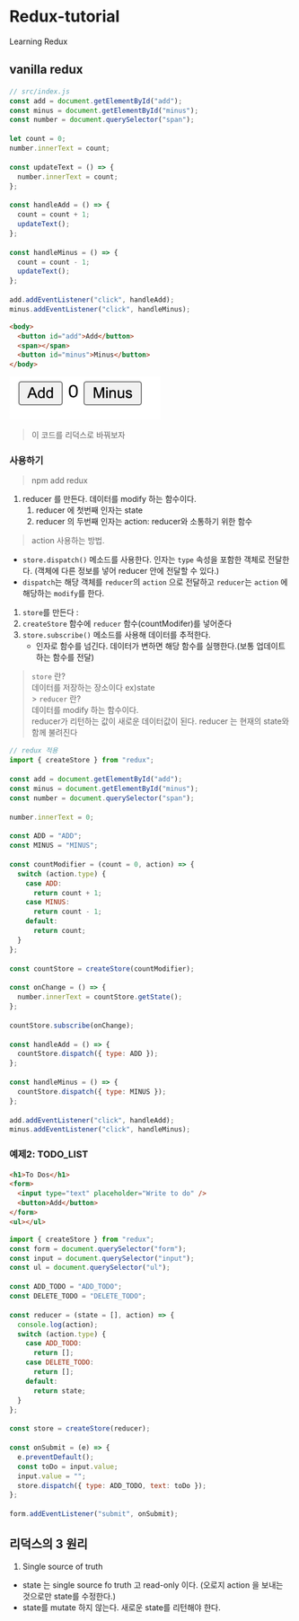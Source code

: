 # Redux-tutorial

Learning Redux

## vanilla redux

```jsx
// src/index.js
const add = document.getElementById("add");
const minus = document.getElementById("minus");
const number = document.querySelector("span");

let count = 0;
number.innerText = count;

const updateText = () => {
  number.innerText = count;
};

const handleAdd = () => {
  count = count + 1;
  updateText();
};

const handleMinus = () => {
  count = count - 1;
  updateText();
};

add.addEventListener("click", handleAdd);
minus.addEventListener("click", handleMinus);
```

```html
<body>
  <button id="add">Add</button>
  <span></span>
  <button id="minus">Minus</button>
</body>
```

![](readMeImages/2023-01-22-22-40-34.png)

> 이 코드를 리덕스로 바꿔보자

### 사용하기

> npm add redux

1. reducer 를 만든다. 데이터를 modify 하는 함수이다.
   1. reducer 에 첫번째 인자는 state
   2. reducer 의 두번째 인자는 action: reducer와 소통하기 위한 함수

> action 사용하는 방법.

- `store.dispatch()` 메소드를 사용한다. 인자는 `type` 속성을 포함한 객체로 전달한다. (객체에 다른 정보를 넣어 reducer 안에 전달할 수 있다.)
- `dispatch`는 해당 객체를 `reducer`의 `action` 으로 전달하고 `reducer`는 `action` 에 해당하는 `modify`를 한다.

1. `store`를 만든다 :
2. `createStore` 함수에 `reducer` 함수(countModifer)를 넣어준다
3. `store.subscribe()` 메소드를 사용해 데이터를 추적한다.
   - 인자로 함수를 넘긴다. 데이터가 변하면 해당 함수를 실행한다.(보통 업데이트하는 함수를 전달)

> `store` 란? <br>
> 데이터를 저장하는 장소이다 ex)state<br> > `reducer` 란? <br>
> 데이터를 modify 하는 함수이다. <br>
> reducer가 리턴하는 값이 새로운 데이터값이 된다.
> reducer 는 현재의 state와 함께 불려진다

```jsx
// redux 적용
import { createStore } from "redux";

const add = document.getElementById("add");
const minus = document.getElementById("minus");
const number = document.querySelector("span");

number.innerText = 0;

const ADD = "ADD";
const MINUS = "MINUS";

const countModifier = (count = 0, action) => {
  switch (action.type) {
    case ADD:
      return count + 1;
    case MINUS:
      return count - 1;
    default:
      return count;
  }
};

const countStore = createStore(countModifier);

const onChange = () => {
  number.innerText = countStore.getState();
};

countStore.subscribe(onChange);

const handleAdd = () => {
  countStore.dispatch({ type: ADD });
};

const handleMinus = () => {
  countStore.dispatch({ type: MINUS });
};

add.addEventListener("click", handleAdd);
minus.addEventListener("click", handleMinus);
```

### 예제2: TODO_LIST

```html
<h1>To Dos</h1>
<form>
  <input type="text" placeholder="Write to do" />
  <button>Add</button>
</form>
<ul></ul>
```

```jsx
import { createStore } from "redux";
const form = document.querySelector("form");
const input = document.querySelector("input");
const ul = document.querySelector("ul");

const ADD_TODO = "ADD_TODO";
const DELETE_TODO = "DELETE_TODO";

const reducer = (state = [], action) => {
  console.log(action);
  switch (action.type) {
    case ADD_TODO:
      return [];
    case DELETE_TODO:
      return [];
    default:
      return state;
  }
};

const store = createStore(reducer);

const onSubmit = (e) => {
  e.preventDefault();
  const toDo = input.value;
  input.value = "";
  store.dispatch({ type: ADD_TODO, text: toDo });
};

form.addEventListener("submit", onSubmit);
```

## 리덕스의 3 원리

1. Single source of truth

- state 는 single source fo truth 고 read-only 이다. (오로지 action 을 보내는 것으로만 state를 수정한다.)
- state를 mutate 하지 않는다. 새로운 state를 리턴해야 한다.
